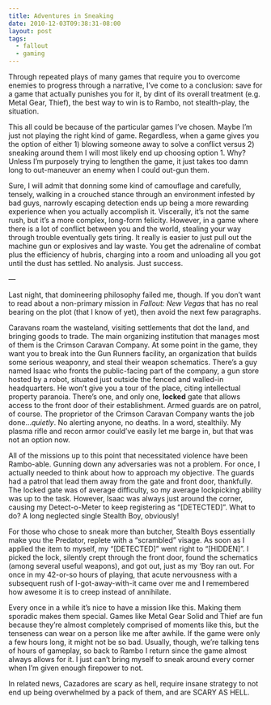 ```yaml
---
title: Adventures in Sneaking
date: 2010-12-03T09:38:31-08:00
layout: post
tags:
  - fallout
  - gaming
---
```

Through repeated plays of many games that require you to overcome enemies to progress through a narrative, I&#8217;ve come to a conclusion: save for a game that actually punishes you for it, by dint of its overall treatment (e.g. Metal Gear, Thief), the best way to win is to Rambo, not stealth-play, the situation.

<!--more-->

This all could be because of the particular games I&#8217;ve chosen. Maybe I&#8217;m just not playing the right kind of game. Regardless, when a game gives you the option of either 1) blowing someone away to solve a conflict versus 2) sneaking around them I will most likely end up choosing option 1. Why? Unless I&#8217;m purposely trying to lengthen the game, it just takes too damn long to out-maneuver an enemy when I could out-gun them.

Sure, I will admit that donning some kind of camouflage and carefully, tensely, walking in a crouched stance through an environment infested by bad guys, narrowly escaping detection ends up being a more rewarding experience when you actually accomplish it. Viscerally, it&#8217;s not the same rush, but it&#8217;s a more complex, long-form felicity. However, in a game where there is a lot of conflict between you and the world, stealing your way through trouble eventually gets tiring. It really is easier to just pull out the machine gun or explosives and lay waste. You get the adrenaline of combat plus the efficiency of hubris, charging into a room and unloading all you got until the dust has settled. No analysis. Just success.

&#8212;

Last night, that domineering philosophy failed me, though. If you don&#8217;t want to read about a non-primary mission in _Fallout: New Vegas_ that has no real bearing on the plot (that I know of yet), then avoid the next few paragraphs.

Caravans roam the wasteland, visiting settlements that dot the land, and bringing goods to trade. The main organizing institution that manages most of them is the Crimson Caravan Company. At some point in the game, they want you to break into the Gun Runners facility, an organization that builds some serious weaponry, and steal their weapon schematics. There&#8217;s a guy named Isaac who fronts the public-facing part of the company, a gun store hosted by a robot, situated just outside the fenced and walled-in headquarters. He won&#8217;t give you a tour of the place, citing intellectual property paranoia. There&#8217;s one, and only one, **locked** gate that allows access to the front door of their establishment. Armed guards are on patrol, of course. The proprietor of the Crimson Caravan Company wants the job done&#8230;_quietly_. No alerting anyone, no deaths. In a word, stealthily. My plasma rifle and recon armor could&#8217;ve easily let me barge in, but that was not an option now.

All of the missions up to this point that necessitated violence have been Rambo-able. Gunning down any adversaries was not a problem. For once, I actually needed to think about how to approach my objective. The guards had a patrol that lead them away from the gate and front door, thankfully. The locked gate was of average difficulty, so my average lockpicking ability was up to the task. However, Isaac was always just around the corner, causing my Detect-o-Meter to keep registering as &#8220;[DETECTED]&#8221;. What to do? A long neglected single Stealth Boy, obviously!

For those who chose to sneak more than butcher, Stealth Boys essentially make you the Predator, replete with a &#8220;scrambled&#8221; visage. As soon as I applied the item to myself, my &#8220;[DETECTED]&#8221; went right to &#8220;[HIDDEN]&#8221;. I picked the lock, silently crept through the front door, found the schematics (among several useful weapons), and got out, just as my &#8216;Boy ran out. For once in my 42-or-so hours of playing, that acute nervousness with a subsequent rush of I-got-away-with-it came over me and I remembered how awesome it is to creep instead of annihilate.

Every once in a while it&#8217;s nice to have a mission like this. Making them sporadic makes them special. Games like Metal Gear Solid and Thief are fun because they&#8217;re almost completely comprised of moments like this, but the tenseness can wear on a person like me after awhile. If the game were only a few hours long, it might not be so bad. Usually, though, we&#8217;re talking tens of hours of gameplay, so back to Rambo I return since the game almost always allows for it. I just can&#8217;t bring myself to sneak around every corner when I&#8217;m given enough firepower to not.

In related news, Cazadores are scary as hell, require insane strategy to not end up being overwhelmed by a pack of them, and are SCARY AS HELL.
